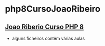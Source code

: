 # php8CursoJoaoRibeiro
## [Joao Riberio Curso PHP 8](https://www.youtube.com/playlist?list=PLXik_5Br-zO9Z8l3CE8zaIBkVWjHOboeL)
- alguns ficheiros contêm várias aulas
 
